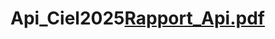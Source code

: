 # Api_Ciel2025[Rapport_Api.pdf](https://github.com/user-attachments/files/17395679/Rapport_Api.pdf)
